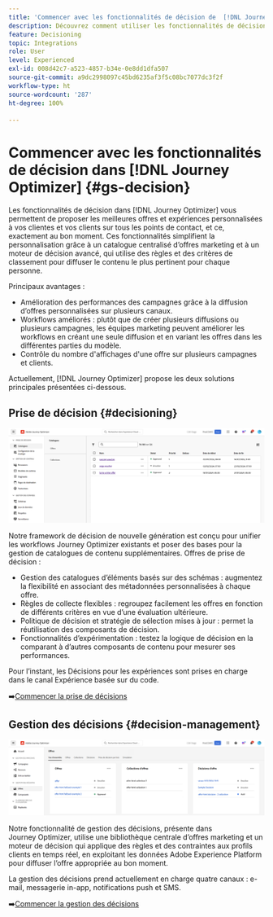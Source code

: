 ```yaml
---
title: 'Commencer avec les fonctionnalités de décision de  [!DNL Journey Optimizer] '
description: Découvrez comment utiliser les fonctionnalités de décision de  [!DNL Journey Optimizer] .
feature: Decisioning
topic: Integrations
role: User
level: Experienced
exl-id: 008d42c7-a523-4857-b34e-0e8dd1dfa507
source-git-commit: a9dc2998097c45bd6235af3f5c08bc7077dc3f2f
workflow-type: ht
source-wordcount: '287'
ht-degree: 100%

---
```


# Commencer avec les fonctionnalités de décision dans [!DNL Journey Optimizer] {#gs-decision}

Les fonctionnalités de décision dans [!DNL Journey Optimizer] vous permettent de proposer les meilleures offres et expériences personnalisées à vos clientes et vos clients sur tous les points de contact, et ce, exactement au bon moment. Ces fonctionnalités simplifient la personnalisation grâce à un catalogue centralisé d’offres marketing et à un moteur de décision avancé, qui utilise des règles et des critères de classement pour diffuser le contenu le plus pertinent pour chaque personne.

Principaux avantages :

* Amélioration des performances des campagnes grâce à la diffusion d’offres personnalisées sur plusieurs canaux.
* Workflows améliorés : plutôt que de créer plusieurs diffusions ou plusieurs campagnes, les équipes marketing peuvent améliorer les workflows en créant une seule diffusion et en variant les offres dans les différentes parties du modèle.
* Contrôle du nombre d&#39;affichages d&#39;une offre sur plusieurs campagnes et clients.

Actuellement, [!DNL Journey Optimizer] propose les deux solutions principales présentées ci-dessous.

## Prise de décision {#decisioning}

![](assets/gs-decisioning.png)

Notre framework de décision de nouvelle génération est conçu pour unifier les workflows Journey Optimizer existants et poser des bases pour la gestion de catalogues de contenu supplémentaires. Offres de prise de décision :

* Gestion des catalogues d’éléments basés sur des schémas : augmentez la flexibilité en associant des métadonnées personnalisées à chaque offre.
* Règles de collecte flexibles : regroupez facilement les offres en fonction de différents critères en vue d’une évaluation ultérieure.
* Politique de décision et stratégie de sélection mises à jour : permet la réutilisation des composants de décision.
* Fonctionnalités d’expérimentation : testez la logique de décision en la comparant à d’autres composants de contenu pour mesurer ses performances.

Pour l’instant, les Décisions pour les expériences sont prises en charge dans le canal Expérience basée sur du code.

➡️[Commencer la prise de décisions](../experience-decisioning/gs-experience-decisioning.md)

## Gestion des décisions {#decision-management}

![](assets/gs-decision-management.png)

Notre fonctionnalité de gestion des décisions, présente dans Journey Optimizer, utilise une bibliothèque centrale d’offres marketing et un moteur de décision qui applique des règles et des contraintes aux profils clients en temps réel, en exploitant les données Adobe Experience Platform pour diffuser l’offre appropriée au bon moment.

La gestion des décisions prend actuellement en charge quatre canaux : e-mail, messagerie in-app, notifications push et SMS.

➡️[Commencer la gestion des décisions](../offers/get-started/starting-offer-decisioning.md)
